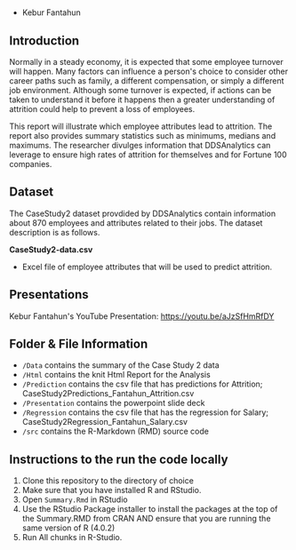 #  
* Kebur Fantahun

## Introduction 
Normally in a steady economy, it is expected that some employee turnover will happen. Many factors can influence a person's choice to consider other career paths such as family, a different compensation, or simply a different job environment. Although some turnover is expected, if actions can be taken to understand it before it happens then a greater understanding of attrition could help to prevent a loss of employees. 

This report will illustrate which employee attributes lead to attrition. The report also provides summary statistics such as minimums, medians and maximums. The researcher divulges information that DDSAnalytics can leverage to ensure high rates of attrition for themselves and for Fortune 100 companies.

## Dataset
The CaseStudy2 dataset provdided by DDSAnalytics contain information about 870 employees and attributes related to their jobs. The dataset description is as follows.

**CaseStudy2-data.csv**
- Excel file of employee attributes that will be used to predict attrition.

## Presentations
Kebur Fantahun's YouTube Presentation: https://youtu.be/aJzSfHmRfDY

## Folder & File Information
- `/Data` contains the summary of the Case Study 2 data
- `/Html` contains the knit Html Report for the Analysis
- `/Prediction` contains the csv file that has predictions for Attrition; CaseStudy2Predictions_Fantahun_Attrition.csv
- `/Presentation` contains the powerpoint slide deck
- `/Regression` contains the csv file that has the regression for Salary; CaseStudy2Regression_Fantahun_Salary.csv
- `/src` contains the R-Markdown (RMD) source code

## Instructions to the run the code locally
1. Clone this repository to the directory of choice
2. Make sure that you have installed R and RStudio. 
3. Open `Summary.Rmd` in RStudio
4. Use the RStudio Package installer to install the packages at the top of the Summary.RMD from CRAN AND ensure that you are running the same version of R (4.0.2)
5. Run All chunks in R-Studio. 


